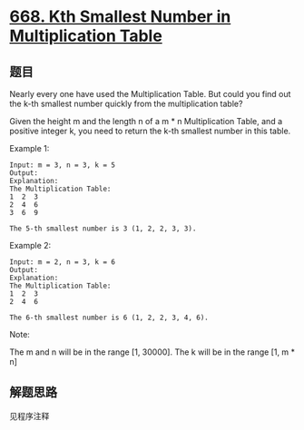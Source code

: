 # [668. Kth Smallest Number in Multiplication Table](https://leetcode.com/problems/kth-smallest-number-in-multiplication-table/)

## 题目

Nearly every one have used the Multiplication Table. But could you find out the k-th smallest number quickly from the multiplication table?

Given the height m and the length n of a m * n Multiplication Table, and a positive integer k, you need to return the k-th smallest number in this table.

Example 1:

```text
Input: m = 3, n = 3, k = 5
Output:
Explanation:
The Multiplication Table:
1  2  3
2  4  6
3  6  9

The 5-th smallest number is 3 (1, 2, 2, 3, 3).
```

Example 2:

```text
Input: m = 2, n = 3, k = 6
Output:
Explanation:
The Multiplication Table:
1  2  3
2  4  6

The 6-th smallest number is 6 (1, 2, 2, 3, 4, 6).
```

Note:

The m and n will be in the range [1, 30000].
The k will be in the range [1, m * n]

## 解题思路

见程序注释
